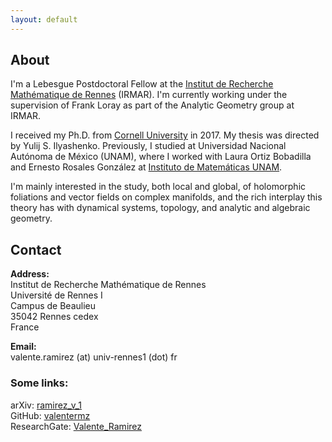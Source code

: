 ```yaml
---
layout: default
---
```


## About

I'm a Lebesgue Postdoctoral Fellow at the [Institut de Recherche Mathématique de Rennes](http://irmar.univ-rennes1.fr/) (IRMAR). I'm currently working under the supervision of Frank Loray as part of the Analytic Geometry group at IRMAR.

I received my Ph.D. from [Cornell University](http://www.math.cornell.edu) in 2017. My thesis was directed by Yulij S. Ilyashenko. Previously, I studied at Universidad Nacional Autónoma de México (UNAM), where I worked with Laura Ortiz Bobadilla and Ernesto Rosales González at [Instituto de Matemáticas UNAM](http://www.matem.unam.mx/).

I'm mainly interested in the study, both local and global, of holomorphic foliations and vector fields on complex manifolds, and the rich interplay this theory has with dynamical systems, topology, and analytic and algebraic geometry.


## Contact

**Address:**  
Institut de Recherche Mathématique de Rennes  
Université de Rennes I  
Campus de Beaulieu  
35042 Rennes cedex  
France

**Email:**  
valente.ramirez (at) univ-rennes1 (dot) fr

### Some links:

arXiv: [ramirez_v_1](https://arxiv.org/a/ramirez_v_1)  
GitHub: [valentermz](https://github.com/valentermz)  
ResearchGate: [Valente_Ramirez](https://www.researchgate.net/profile/Valente_Ramirez)
